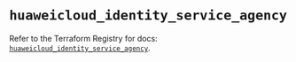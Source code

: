 # `huaweicloud_identity_service_agency`

Refer to the Terraform Registry for docs: [`huaweicloud_identity_service_agency`](https://registry.terraform.io/providers/huaweicloud/huaweicloud/1.71.1/docs/resources/identity_service_agency).
